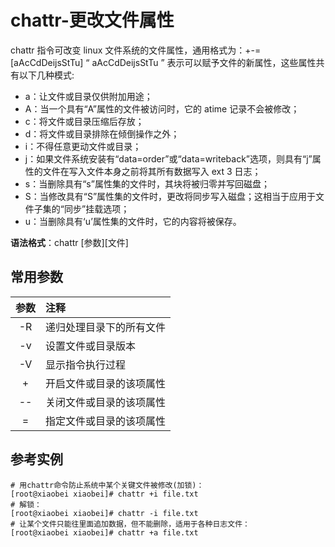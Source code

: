 # chattr-更改文件属性

chattr 指令可改变 linux 文件系统的文件属性，通用格式为：+-=[aAcCdDeijsStTu]
“ aAcCdDeijsStTu ” 表示可以赋予文件的新属性，这些属性共有以下几种模式:

- a：让文件或目录仅供附加用途；
- A：当一个具有“A”属性的文件被访问时，它的 atime 记录不会被修改；
- c：将文件或目录压缩后存放；
- d：将文件或目录排除在倾倒操作之外；
- i：不得任意更动文件或目录；
- j：如果文件系统安装有“data=order”或“data=writeback”选项，则具有“j”属性的文件在写入文件本身之前将其所有数据写入 ext 3 日志；
- s：当删除具有“s”属性集的文件时，其块将被归零并写回磁盘；
- S：当修改具有“S”属性集的文件时，更改将同步写入磁盘；这相当于应用于文件子集的“同步”挂载选项；
- u：当删除具有‘u’属性集的文件时，它的内容将被保存。

**语法格式**：chattr [参数][文件]

## 常用参数

| 参数 | 注释                     |
| :--: | :----------------------- |
|  -R  | 递归处理目录下的所有文件 |
|  -v  | 设置文件或目录版本       |
|  -V  | 显示指令执行过程         |
|  +   | 开启文件或目录的该项属性 |
|  --  | 关闭文件或目录的该项属性 |
|  =   | 指定文件或目录的该项属性 |

## 参考实例

```shell
# 用chattr命令防止系统中某个关键文件被修改(加锁)：
[root@xiaobei xiaobei]# chattr +i file.txt
# 解锁：
[root@xiaobei xiaobei]# chattr -i file.txt
# 让某个文件只能往里面追加数据，但不能删除，适用于各种日志文件：
[root@xiaobei xiaobei]# chattr +a file.txt
```
